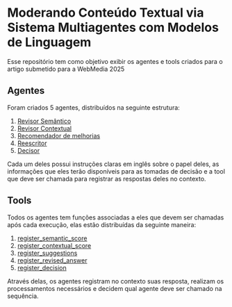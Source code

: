 # Moderando Conteúdo Textual via Sistema Multiagentes com Modelos de Linguagem

Esse repositório tem como objetivo exibir os agentes e tools criados para o artigo submetido para a WebMedia 2025

## Agentes

Foram criados 5 agentes, distribuídos na seguinte estrutura:

1. [Revisor Semântico](agents/semantic_reviewer.py)
2. [Revisor Contextual](agents/contextual_reviewer.py)
3. [Recomendador de melhorias](agents/suggester.py)
4. [Reescritor](agents/rewriter.py)
5. [Decisor](agents/decider.py)

Cada um deles possui instruções claras em inglês sobre o papel deles, as informações que eles terão disponíveis para as tomadas de decisão e a tool que deve ser chamada para registrar as respostas deles no contexto.

## Tools

Todos os agentes tem funções associadas a eles que devem ser chamadas após cada execução, elas estão distribuídas da seguinte maneira:

1. [register_semantic_score](tools/register_semantic_score.py)
2. [register_contextual_score](tools/register_contextual_score.py)
3. [register_suggestions](tools/register_suggestions.py)
4. [register_revised_answer](tools/register_revised_answer.py)
5. [register_decision](tools/register_decision.py)

Através delas, os agentes registram no contexto suas resposta, realizam os processamentos necessários e decidem qual agente deve ser chamado na sequência.